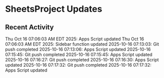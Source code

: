 # SheetsProject Updates
## Recent Activity
Thu Oct 16 07:06:03 AM EDT 2025: Apps Script updated
Thu Oct 16 07:06:03 AM EDT 2025: Sidebar function updated
2025-10-16 07:13:03: Git push completed
2025-10-16 07:13:06: Apps Script updated
2025-10-16 07:15:45: Git push completed
2025-10-16 07:15:45: Apps Script updated
2025-10-16 07:16:27: Git push completed
2025-10-16 07:16:30: Apps Script updated
2025-10-16 07:17:32: Git push completed
2025-10-16 07:17:32: Apps Script updated
